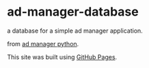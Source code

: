 # ad-manager-database
a database for a simple ad manager application.

from [ad manager python]("https://github.com/Masihbr/ad-manager-python").

This site was built using [GitHub Pages](https://pages.github.com/).
